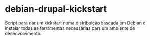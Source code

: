 debian-drupal-kickstart
=======================

Script para dar um kickstart numa distribuição baseada em Debian e instalar todas as ferramentas necessárias para um ambiente de desenvolvimento.
